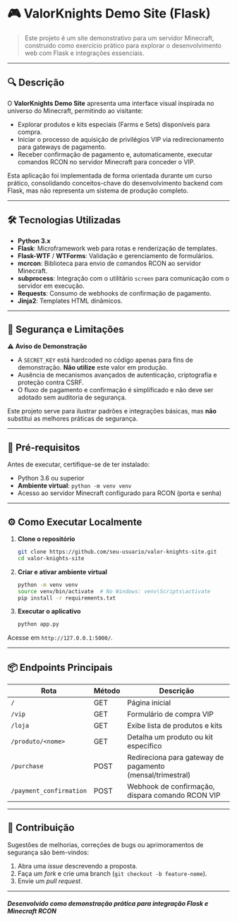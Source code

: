 # 🎮 ValorKnights Demo Site (Flask)

> Este projeto é um site demonstrativo para um servidor Minecraft, construído como exercício prático para explorar o desenvolvimento web com Flask e integrações essenciais.

---

## 🔍 Descrição

O **ValorKnights Demo Site** apresenta uma interface visual inspirada no universo do Minecraft, permitindo ao visitante:

- Explorar produtos e kits especiais (Farms e Sets) disponíveis para compra.
- Iniciar o processo de aquisição de privilégios VIP via redirecionamento para gateways de pagamento.
- Receber confirmação de pagamento e, automaticamente, executar comandos RCON no servidor Minecraft para conceder o VIP.

Esta aplicação foi implementada de forma orientada durante um curso prático, consolidando conceitos-chave do desenvolvimento backend com Flask, mas não representa um sistema de produção completo.

---

## 🛠️ Tecnologias Utilizadas

- **Python 3.x**
- **Flask**: Microframework web para rotas e renderização de templates.
- **Flask-WTF** / **WTForms**: Validação e gerenciamento de formulários.
- **mcrcon**: Biblioteca para envio de comandos RCON ao servidor Minecraft.
- **subprocess**: Integração com o utilitário `screen` para comunicação com o servidor em execução.
- **Requests**: Consumo de webhooks de confirmação de pagamento.
- **Jinja2**: Templates HTML dinâmicos.

---

## 🚧 Segurança e Limitações

:warning: **Aviso de Demonstração**

- A `SECRET_KEY` está hardcoded no código apenas para fins de demonstração. **Não utilize** este valor em produção.
- Ausência de mecanismos avançados de autenticação, criptografia e proteção contra CSRF.
- O fluxo de pagamento e confirmação é simplificado e não deve ser adotado sem auditoria de segurança.

Este projeto serve para ilustrar padrões e integrações básicas, mas **não** substitui as melhores práticas de segurança.

---

## 🚀 Pré‑requisitos

Antes de executar, certifique-se de ter instalado:

- Python 3.6 ou superior
- **Ambiente virtual**: `python -m venv venv`
- Acesso ao servidor Minecraft configurado para RCON (porta e senha)

---

## ⚙️ Como Executar Localmente

1. **Clone o repositório**

   ```bash
   git clone https://github.com/seu-usuario/valor-knights-site.git
   cd valor-knights-site
   ```

2. **Criar e ativar ambiente virtual**

   ```bash
   python -m venv venv
   source venv/bin/activate  # No Windows: venv\Scripts\activate
   pip install -r requirements.txt
   ```

3. **Executar o aplicativo**

   ```bash
   python app.py
   ```

Acesse em `http://127.0.0.1:5000/`.

---

## 📦 Endpoints Principais

| Rota                     | Método | Descrição                                          |
| ------------------------ | ------ | -------------------------------------------------- |
| `/`                      | GET    | Página inicial                                     |
| `/vip`                   | GET    | Formulário de compra VIP                           |
| `/loja`                  | GET    | Exibe lista de produtos e kits                     |
| `/produto/<nome>`        | GET    | Detalha um produto ou kit específico               |
| `/purchase`              | POST   | Redireciona para gateway de pagamento (mensal/trimestral) |
| `/payment_confirmation`  | POST   | Webhook de confirmação, dispara comando RCON VIP   |

---

## 🤝 Contribuição

Sugestões de melhorias, correções de bugs ou aprimoramentos de segurança são bem-vindos:

1. Abra uma _issue_ descrevendo a proposta.
2. Faça um _fork_ e crie uma branch (`git checkout -b feature-nome`).
3. Envie um _pull request_.

---

##### Desenvolvido como demonstração prática para integração Flask e Minecraft RCON  
